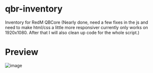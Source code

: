# qbr-inventory
Inventory for RedM QBCore (Nearly done, need a few fixes in the js and need to make html/css a little more responsiver currently only works on 1920x1080. After that I will also clean up code for the whole script.)

# Preview
![image](https://user-images.githubusercontent.com/113896743/229931021-75c1adab-326b-4b61-b08b-fefbf1ad9933.png)

